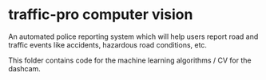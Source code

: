 # traffic-pro computer vision
An automated police reporting system which will help users report road and traffic events like accidents, hazardous road conditions, etc.

This folder contains code for the machine learning algorithms / CV for the dashcam.